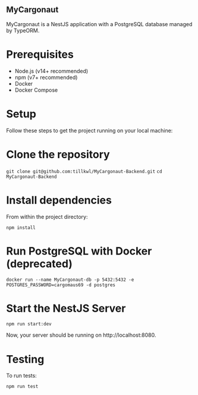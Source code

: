 ## MyCargonaut

MyCargonaut is a NestJS application with a PostgreSQL database managed by TypeORM.

# Prerequisites

- Node.js (v14+ recommended)
- npm (v7+ recommended)
- Docker
- Docker Compose

# Setup

Follow these steps to get the project running on your local machine:

# Clone the repository

`git clone git@github.com:tillkwl/MyCargonaut-Backend.git`
`cd MyCargonaut-Backend`

# Install dependencies

From within the project directory:

`npm install`

# Run PostgreSQL with Docker (deprecated)

`docker run --name MyCargonaut-db -p 5432:5432 -e POSTGRES_PASSWORD=cargomaus69 -d postgres`

# Start the NestJS Server

`npm run start:dev`

Now, your server should be running on http://localhost:8080.

# Testing

To run tests:

`npm run test`
